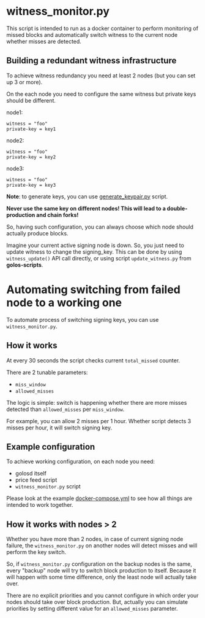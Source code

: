 witness\_monitor.py
===================

This script is intended to run as a docker container to perform monitoring of missed blocks and automatically switch witness to the current node whether misses are detected.

Building a redundant witness infrastructure
-------------------------------------------

To achieve witness redundancy you need at least 2 nodes (but you can set up 3 or more).

On the each node you need to configure the same witness but private keys should be different.

node1:

```
witness = "foo"
private-key = key1
```

node2:

```
witness = "foo"
private-key = key2
```

node3:

```
witness = "foo"
private-key = key3
```

**Note**: to generate keys, you can use [generate\_keypair.py](https://github.com/bitfag/golos-scripts) script.

**Never use the same key on different nodes! This will lead to a double-production and chain forks!**

So, having such configuration, you can always choose which node should actually produce blocks.

Imagine your current active signing node is down. So, you just need to update witness to change the signing\_key. This can be done by using `witness_update()` API call directly, or using script `update_witness.py` from **golos-scripts**.

Automating switching from failed node to a working one
======================================================

To automate process of switching signing keys, you can use `witness_monitor.py`.

How it works
------------

At every 30 seconds the script checks current `total_missed` counter.

There are 2 tunable parameters:

* `miss_window`
* `allowed_misses`

The logic is simple: switch is happening whether there are more misses detected than `allowed_misses` per `miss_window`.

For example, you can allow 2 misses per 1 hour. Whether script detects 3 misses per hour, it will switch signing key.

Example configuration
---------------------

To achieve working configuration, on each node you need:

* golosd itself
* price feed script
* `witness_monitor.py` script

Please look at the example [docker-compose.yml](docker-compose.yml.example) to see how all things are intended to work together.

How it works with nodes > 2
---------------------------

Whether you have more than 2 nodes, in case of current signing node failure, the `witness_monitor.py` on another nodes will detect misses and will perform the key switch.

So, if `witness_monitor.py` configuration on the backup nodes is the same, every "backup" node will try to switch block production to itself. Because it will happen with some time difference, only the least node will actually take over.

There are no explicit priorities and you cannot configure in which order your nodes should take over block production. But, actually you can simulate priorities by setting different value for an `allowed_misses` parameter.
